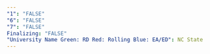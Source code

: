 ```yaml
---
"1": "FALSE"
"6": "FALSE"
"7": "FALSE"
Finalizing: "FALSE"
"University Name Green: RD Red: Rolling Blue: EA/ED": NC State
---
```

